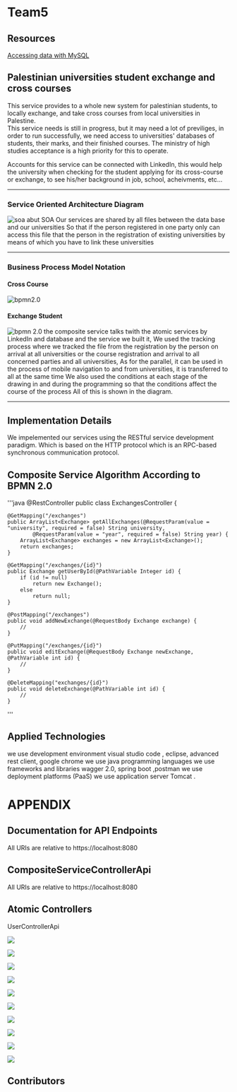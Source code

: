 
# Team5

## Resources

<a href="https://spring.io/guides/gs/accessing-data-mysql/">Accessing data with MySQL</a>

## Palestinian universities student exchange and cross courses

This service provides to a whole new system for palestinian students, to locally exchange, and take cross courses from local universities in Palestine.   
 This service needs is still in progress, but it may need a lot of previliges, in order to run successfully, we need access to universities' databases of students, their marks, and their finished courses. The ministry of high studies acceptance is a high priority for this to operate.

Accounts for this service can be connected with LinkedIn, this would help the university when checking for the student applying for its cross-course or exchange, to see his/her background in job, school, acheivments, etc...

---

### Service Oriented Architecture Diagram

<img src="assets/soa-diagram.png" title="soa"/>
 abut SOA  Our services are shared by all files between the data base and our universities
 So that if the person registered in one party only can access this file that the person in the registration of existing 
 universities by means of which you have to link these universities

---

### Business Process Model Notation

#### Cross Course

<img src="assets/bpmn-cross-course.png" title="bpmn2.0"/>

#### Exchange Student

<img src="assets/bpmn-exchange-student.png" title="bpmn 2.0"/>
the composite service talks twith the atomic services by LinkedIn and database and the service we built it,
We used the tracking process where we tracked the file from the registration by the person on arrival at all universities 
or the course registration and arrival to all concerned parties and all universities,
As for the parallel, it can be used in the process of mobile navigation to and from universities, 
it is transferred to all at the same time
We also used the conditions at each stage of the drawing in and during 
the programming so that the conditions affect the course of the process
All of this is shown in the diagram.

---
## Implementation Details
We impelemented our services using the RESTful service development paradigm. Which is based on the HTTP protocol which is an RPC-based synchronous communication protocol.

## Composite Service Algorithm According to BPMN 2.0
'''java
@RestController
public class ExchangesController {

	@GetMapping("/exchanges")
	public ArrayList<Exchange> getAllExchanges(@RequestParam(value = "university", required = false) String university,
			@RequestParam(value = "year", required = false) String year) {
		ArrayList<Exchange> exchanges = new ArrayList<Exchange>();
		return exchanges;
	}

	@GetMapping("/exchanges/{id}")
	public Exchange getUserById(@PathVariable Integer id) {
		if (id != null)
			return new Exchange();
		else
			return null;
	}

	@PostMapping("/exchanges")
	public void addNewExchange(@RequestBody Exchange exchange) {
		//
	}

	@PutMapping("/exchanges/{id}")
	public void editExchange(@RequestBody Exchange newExchange, @PathVariable int id) {
		//
	}

	@DeleteMapping("exchanges/{id}")
	public void deleteExchange(@PathVariable int id) {
		//
	}
'''


## Applied Technologies
 we use development environment visual studio code , eclipse, advanced rest client, google chrome
 we use  java programming languages
 we use frameworks and libraries wagger 2.0, spring boot ,postman
 we use deployment platforms (PaaS)
 we use application server Tomcat   .  
 # APPENDIX
 ## Documentation for API Endpoints
 All URIs are relative to https://localhost:8080
## CompositeServiceControllerApi
All URIs are relative to https://localhost:8080
## Atomic Controllers
UserControllerApi

<img src="https://github.com/COMP4381/Team5/blob/master/mm.jpg"></img>

<img src="https://github.com/COMP4381/Team5/blob/master/m6.jpg"></img>

<img src="https://github.com/COMP4381/Team5/blob/master/m2.jpg"></img>

<img src="https://github.com/COMP4381/Team5/blob/master/m3.jpg"></img>

<img src="https://github.com/COMP4381/Team5/blob/master/m4.jpg"></img>

<img src="https://github.com/COMP4381/Team5/blob/master/m5.jpg"></img>

<img src="https://github.com/COMP4381/Team5/blob/master/m1.jpg"></img>

<img src="https://github.com/COMP4381/Team5/blob/master/m7.jpg"></img>

<img src="https://github.com/COMP4381/Team5/blob/master/m8.jpg"></img>

<img src="https://github.com/COMP4381/Team5/blob/master/m9.jpg"></img>
 
## Contributors
